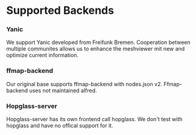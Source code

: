 # Supported Backends

### Yanic

We support Yanic developed from Freifunk Bremen. Cooperation between multiple communites allows us to enhance the meshviewer mit new and optimize current information.

### ffmap-backend

Our original base supports ffmap-backend with nodes.json v2. Ffmap-backend uses not maintained alfred.

### Hopglass-server

Hopglass-server has its own frontend call hopglass. We don't test with hopglass and have no offical support for it.

